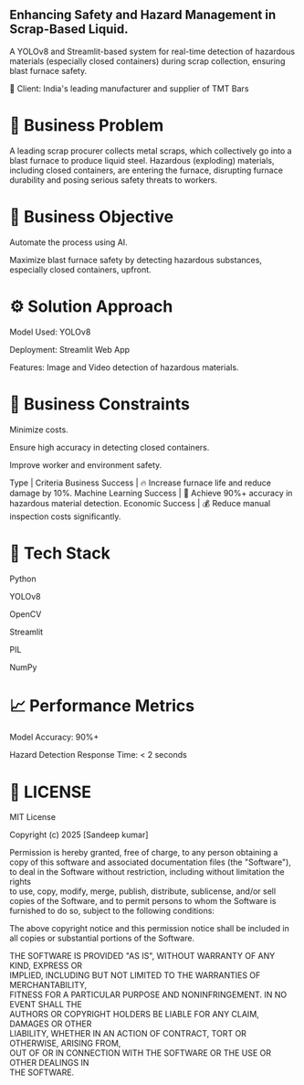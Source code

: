 ## Enhancing Safety and Hazard Management in Scrap-Based Liquid.
A YOLOv8 and Streamlit-based system for real-time detection of hazardous materials (especially closed containers) during scrap collection, ensuring blast furnace safety.

🚀 Client: India's leading manufacturer and supplier of TMT Bars


# 📌 Business Problem
A leading scrap procurer collects metal scraps, which collectively go into a blast furnace to produce liquid steel.
Hazardous (exploding) materials, including closed containers, are entering the furnace, disrupting furnace durability and posing serious safety threats to workers.


# 🎯 Business Objective
Automate the process using AI.

Maximize blast furnace safety by detecting hazardous substances, especially closed containers, upfront.


# ⚙️ Solution Approach
Model Used: YOLOv8

Deployment: Streamlit Web App

Features: Image and Video detection of hazardous materials.


# 🚧 Business Constraints
Minimize costs.

Ensure high accuracy in detecting closed containers.

Improve worker and environment safety.


Type | Criteria
Business Success | 🔥 Increase furnace life and reduce damage by 10%.
Machine Learning Success | 🎯 Achieve 90%+ accuracy in hazardous material detection.
Economic Success | 💰 Reduce manual inspection costs significantly.


# 🧰 Tech Stack
Python

YOLOv8

OpenCV

Streamlit

PIL

NumPy


# 📈 Performance Metrics
Model Accuracy: 90%+

Hazard Detection Response Time: < 2 seconds


# 📄 LICENSE
MIT License

Copyright (c) 2025 [Sandeep kumar]

Permission is hereby granted, free of charge, to any person obtaining a copy
of this software and associated documentation files (the "Software"), to deal
in the Software without restriction, including without limitation the rights  
to use, copy, modify, merge, publish, distribute, sublicense, and/or sell  
copies of the Software, and to permit persons to whom the Software is  
furnished to do so, subject to the following conditions:

The above copyright notice and this permission notice shall be included in  
all copies or substantial portions of the Software.

THE SOFTWARE IS PROVIDED "AS IS", WITHOUT WARRANTY OF ANY KIND, EXPRESS OR  
IMPLIED, INCLUDING BUT NOT LIMITED TO THE WARRANTIES OF MERCHANTABILITY,  
FITNESS FOR A PARTICULAR PURPOSE AND NONINFRINGEMENT. IN NO EVENT SHALL THE  
AUTHORS OR COPYRIGHT HOLDERS BE LIABLE FOR ANY CLAIM, DAMAGES OR OTHER  
LIABILITY, WHETHER IN AN ACTION OF CONTRACT, TORT OR OTHERWISE, ARISING FROM,  
OUT OF OR IN CONNECTION WITH THE SOFTWARE OR THE USE OR OTHER DEALINGS IN  
THE SOFTWARE.


